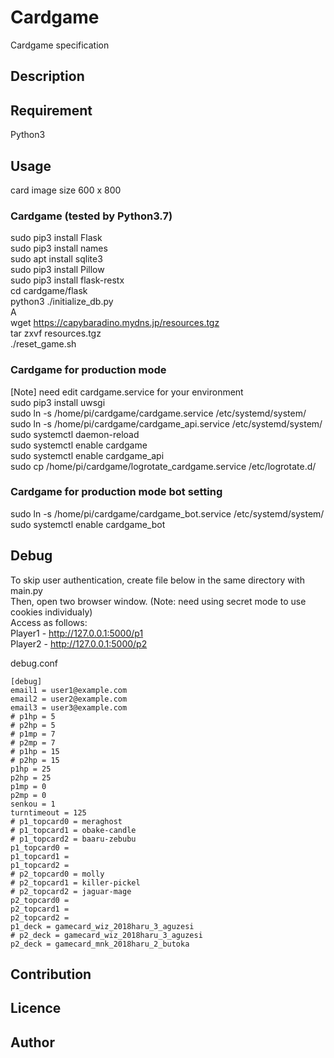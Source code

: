 Cardgame
====

Cardgame specification

## Description

## Requirement
Python3

## Usage
card image size 600 x 800

### Cardgame (tested by Python3.7)
sudo pip3 install Flask  
sudo pip3 install names  
sudo apt install sqlite3  
sudo pip3 install Pillow  
sudo pip3 install flask-restx  
cd cardgame/flask  
python3 ./initialize_db.py  
A  
wget https://capybaradino.mydns.jp/resources.tgz  
tar zxvf resources.tgz  
./reset_game.sh  

### Cardgame for production mode
[Note] need edit cardgame.service for your environment  
sudo pip3 install uwsgi  
sudo ln -s /home/pi/cardgame/cardgame.service /etc/systemd/system/  
sudo ln -s /home/pi/cardgame/cardgame_api.service /etc/systemd/system/  
sudo systemctl daemon-reload  
sudo systemctl enable cardgame  
sudo systemctl enable cardgame_api  
sudo cp /home/pi/cardgame/logrotate_cardgame.service /etc/logrotate.d/  

### Cardgame for production mode bot setting
sudo ln -s /home/pi/cardgame/cardgame_bot.service /etc/systemd/system/  
sudo systemctl enable cardgame_bot  

## Debug
To skip user authentication, create file below in the same directory with main.py  
Then, open two browser window. (Note: need using secret mode to use cookies individualy)  
Access as follows:  
  Player1 - http://127.0.0.1:5000/p1  
  Player2 - http://127.0.0.1:5000/p2  

debug.conf
```
[debug]
email1 = user1@example.com
email2 = user2@example.com
email3 = user3@example.com
# p1hp = 5
# p2hp = 5
# p1mp = 7
# p2mp = 7
# p1hp = 15
# p2hp = 15
p1hp = 25
p2hp = 25
p1mp = 0
p2mp = 0
senkou = 1
turntimeout = 125
# p1_topcard0 = meraghost
# p1_topcard1 = obake-candle
# p1_topcard2 = baaru-zebubu
p1_topcard0 =
p1_topcard1 =
p1_topcard2 =
# p2_topcard0 = molly
# p2_topcard1 = killer-pickel
# p2_topcard2 = jaguar-mage
p2_topcard0 =
p2_topcard1 =
p2_topcard2 =
p1_deck = gamecard_wiz_2018haru_3_aguzesi
# p2_deck = gamecard_wiz_2018haru_3_aguzesi
p2_deck = gamecard_mnk_2018haru_2_butoka
```

## Contribution

## Licence

## Author
